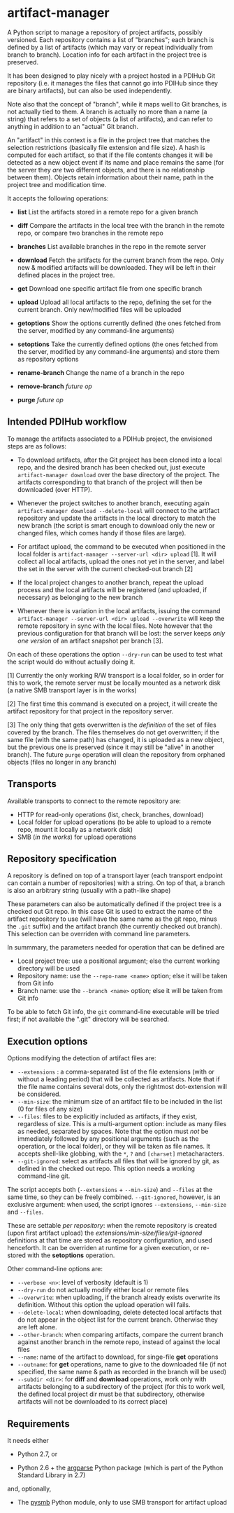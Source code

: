 artifact-manager
================

A Python script to manage a repository of project artifacts, possibly
versioned.  Each repository contains a list of "branches"; each branch
is defined by a list of artifacts (which may vary or repeat individually 
from branch to branch). Location info for each artifact in the project 
tree is preserved.

It has been designed to play nicely with a project hosted in a PDIHub
Git repository (i.e. it manages the files that cannot go into PDIHub
since they are binary artifacts), but can also be used independently. 

Note also that the concept of "branch", while it maps well to Git
branches, is not actually tied to them. A branch is actually no more
than a name (a string) that refers to a set of objects (a list of
artifacts), and can refer to anything in addition to an "actual" Git
branch.

An "artifact" in this context is a file in the project tree that
matches the selection restrictions (basically file extension and file
size).  A hash is computed for each artifact, so that if the file contents 
changes it will be detected as a new object event if its name and place 
remains the same (for the server they _are_ two different objects, and 
there is no relationship between them). Objects retain information about 
their name, path in the project tree and modification time.


It accepts the following operations:

 * __list__  List the artifacts stored in a remote repo for a given branch

 * __diff__ Compare the artifacts in the local tree with the branch in the 
     remote repo, or compare two branches in the remote repo

 * __branches__ List available branches in the repo in the remote server

 * __download__  Fetch the artifacts for the current branch from the repo.
     Only new & modified artifacts will be downloaded. They will be
     left in their defined places in the project tree.

 * __get__ Download one specific artifact file from one specific branch

 * __upload__  Upload all local artifacts to the repo, defining the set for
     the current branch. Only new/modified files will be uploaded

 * __getoptions__ Show the options currently defined (the ones fetched from
     the server, modified by any command-line arguments)

 * __setoptions__ Take the currently defined options (the ones fetched from
     the server, modified by any command-line arguments) and store them
     as repository options

 * __rename-branch__ Change the name of a branch in the repo

 * __remove-branch__ *future op*

 * __purge__	  *future op*



Intended PDIHub workflow
------------------------

To manage the artifacts associated to a PDIHub project, the envisioned
steps are as follows:

* To download artifacts, after the Git project has been cloned
  into a local repo, and the desired branch has been checked out, just
  execute `artifact-manager download` over the base directory of the
  project. The artifacts corresponding to that branch of the project
  will then be downloaded (over HTTP).

* Whenever the project switches to another branch, executing again
  `artifact-manager download --delete-local` will connect to the
  artifact repository and update the artifacts in the local directory
  to match the new branch (the script is smart enough to download only
  the new or changed files, which comes handy if those files are large).

* For artifact upload, the command to be executed when positioned in the 
  local folder is `artifact-manager --server-url <dir> upload` [1]. It will 
  collect all local artifacts, upload the ones not yet in the server,
  and label the set in the server with the current checked-out branch [2]

* If the local project changes to another branch, repeat the upload process
  and the local artifacts will be registered (and uploaded, if necessary) as 
  belonging to the new branch

* Whenever there is variation in the local artifacts, issuing the command  
  `artifact-manager --server-url <dir> upload --overwrite` will keep 
  the remote repository in sync with the local files. Note however that 
  the previous configuration for that branch will be lost: the server 
  keeps *only one version* of an artifact snapshot per branch [3].


On each of these operations the option `--dry-run` can be used to test
what the script would do without actually doing it.


[1] Currently the only working R/W transport is a local folder, so in
order for this to work, the remote server must be locally mounted as a
network disk (a native SMB transport layer is in the works)

[2] The first time this command is executed on a project, it will create
the artifact repository for that project in the repository server.

[3] The only thing that gets overwritten is the _definition_ of the
set of files covered by the branch. The files themselves do not get
overwritten; if the same file (with the same path) has changed, it is
uploaded as a new object, but the previous one is preserved (since it
may still be "alive" in another branch). The future `purge` operation
will clean the repository from orphaned objects (files no longer in
any branch)



Transports
----------

Available transports to connect to the remote repository are:

* HTTP for read-only operations (list, check, branches, download)
* Local folder for upload operations (to be able to upload to a remote repo, mount it locally as a network disk)
* SMB (_in the works_) for upload operations



Repository specification
------------------------

A repository is defined on top of a transport layer (each transport
endpoint can contain a number of repositories) with a string. On top
of that, a branch is also an arbitrary string (usually with a path-like shape)

These parameters can also be automatically defined if the project tree
is a checked out Git repo. In this case Git is used to extract the
name of the artifact repository to use (will have the same name as the
git repo, minus the `.git` suffix) and the artifact branch (the
currently checked out branch). This selection can be overriden with
command line parameters.

In summmary, the parameters needed for operation that can be defined are

* Local project tree: use a positional argument; else the current
  working directory will be used
* Repository name: use the `--repo-name <name>` option; else it will
  be taken from Git info
* Branch name: use the `--branch <name>` option; else it will be taken from 
  Git info

To be able to fetch Git info, the `git` command-line executable will
be tried first; if not available the ".git" directory will be searched.



Execution options
-----------------

Options modifying the detection of artifact files are:

* `--extensions` : a comma-separated list of the file extensions (with or
  without a leading period) that will be collected as artifacts. Note that if 
  the file name contains several dots, only the rightmost dot-extension will 
  be considered.
* `--min-size`: the minimum size of an artifact file to be included in
  the list (0 for files of any size)
* `--files`: files to be explicitly included as artifacts, if they exist,
  regardless of size. This is a multi-argument option: include as many files
  as needed, separated by spaces. Note that the option must *not* be immediately
  followed by any positional arguments (such as the operation, or the local 
  folder), or they will be taken as file names. It accepts shell-like globbing,
  with the `*`, `?` and `[charset]` metacharacters.
* `--git-ignored`: select as artifacts all files that will be ignored
  by git, as defined in the checked out repo. This option needs a
  working command-line git.

The script accepts both (`--extensions` + `--min-size`) and `--files` at the 
same time, so they can be freely combined. `--git-ignored`, however, is an 
exclusive argument: when used, the script ignores `--extensions`, `--min-size` 
and `--files`.

These are settable _per repository_: when the remote repository is
created (upon first artifact upload) the _extensions/min-size/files/git-ignored_
definitions at that time are stored as repository configuration, and
used henceforth. It can be overriden at runtime for a given execution, or 
re-stored with the __setoptions__ operation.

Other command-line options are:

* `--verbose <n>`: level of verbosity (default is 1)
* `--dry-run` do not actually modify either local or remote files
* `--overwrite`: when uploading, if the branch already exists overwrite its
  definition. Without this option the upload operation will fails.
* `--delete-local`: when downloading, delete detected local artifacts
  that do not appear in the object list for the current branch. Otherwise they
  are left alone.
* `--other-branch`: when comparing artifacts, compare the current branch against
   another branch in the remote repo, instead of against the local files
* `--name`: name of the artifact to download, for singe-file __get__ operations
* `--outname`: for __get__ operations, name to give to the downloaded file (if 
  not specified, the same name & path as recorded in the branch will be used)
* `--subdir <dir>`: for __diff__ and __download__ operations, work only with 
  artifacts belonging to a subdirectory of the project (for this to work well, 
  the defined local project dir must be that subdirectory, otherwise artifacts
  will not be downloaded to its correct place)

Requirements
------------

It needs either

* Python 2.7, or

* Python 2.6 + the [argparse](https://pypi.python.org/pypi/argparse)
  Python package (which is part of the Python Standard Library in 2.7)

and, optionally,

* The [pysmb](https://pypi.python.org/pypi/pysmb/1.1.5) Python module,
  only to use SMB transport for artifact upload
